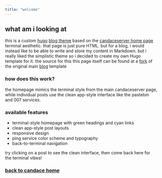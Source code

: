 ```yaml
---
title: "welcome"
---
```


## what am i looking at

this is a custom [hugo](https://github.com/gohugoio/hugo) [blog theme](https://github.com/candacelabs/blog) based on
the [candaceserver home page](https://candace.cloud/) terminal aesthetic. that page is just pure HTML. but for a blog,
i would instead like to be able to write and store my content in Markdown. but i really liked the simplistic theme
so i decided to create my own Hugo template for it. the source for this this page itself can be found at a
[fork](https://github.com/candacelabs/blog-candace-main/tree/main) of the original main [blog](https://github.com/candacelabs/blog)
template

### how does this work?

the homepage mimics the terminal style from the main candaceserver page, while individual posts use the clean app-style interface like the pastebin and 007 services.

### available features

- terminal-style homepage with green headings and cyan links
- clean app-style post layouts
- responsive design
- ping service color scheme and typography
- back-to-terminal navigation

try clicking on a post to see the clean interface, then come back here for the terminal vibes!

### [back to candace home](https://candace.cloud/)
